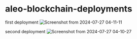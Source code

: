# aleo-blockchain-deployments

first deployment
![Screenshot from 2024-07-27 04-11-11](https://github.com/user-attachments/assets/6a0e9bde-3c02-411e-9ad8-f893942dbc0c)

second deployment
![Screenshot from 2024-07-27 04-10-27](https://github.com/user-attachments/assets/9e491691-3a15-4456-8197-a25cf344f10f)

